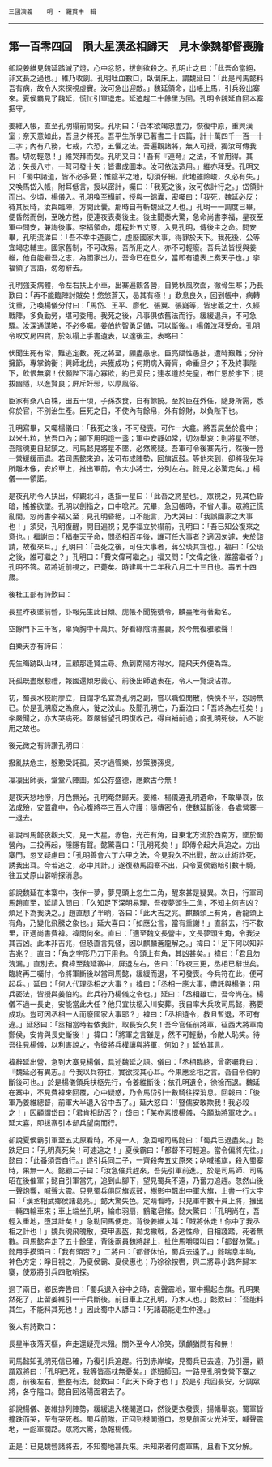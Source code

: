 

`三國演義`　　`明 ‧ 羅貫中　輯`

* * *

## 第一百零四回　隕大星漢丞相歸天　見木像魏都督喪膽

卻說姜維見魏延踏滅了燈，心中忿怒，拔劍欲殺之。孔明止之曰：「此吾命當絕，非文長之過也。」維乃收劍。孔明吐血數口，臥倒床上，謂魏延曰：「此是司馬懿料吾有病，故令人來探視虛實。汝可急出迎敵。」魏延領命，出帳上馬，引兵殺出寨來。夏侯霸見了魏延，慌忙引軍退走。延追趕二十餘里方回。孔明令魏延自回本寨把守。

姜維入帳，直至孔明榻前問安。孔明曰：「吾本欲竭忠盡力，恢復中原，重興漢室；奈天意如此，吾旦夕將死。吾平生所學已著書二十四篇，計十萬四千一百一十二字；內有八務，七戒，六恐，五懼之法。吾遍觀諸將，無人可授，獨汝可傳我書。切勿輕忽！」維哭拜而受。孔明又曰：「吾有『連弩』之法，不曾用得。其法；矢長八寸，一弩可發十矢；皆畫成圖本。汝可依法造用。」維亦拜受。孔明又曰：「蜀中諸道，皆不必多憂；惟陰平之地，切須仔細。此地雖險峻，久必有失。」又喚馬岱入帳，附耳低言，授以密計，囑曰：「我死之後，汝可依計行之。」岱領計而出。少頃，楊儀入。孔明喚至榻前，授與一錦囊，密囑曰：「我死，魏延必反；待其反時，汝與臨陣，方開此囊。那時自有斬魏延之人也。」孔明一一調度已畢，便昏然而倒，至晚方甦，便連夜表奏後主。後主聞奏大驚，急命尚書李福，星夜至軍中問安，兼詢後事。李福領命，趲程赴五丈原，入見孔明，傳後主之命。問安畢，孔明流涕曰：「吾不幸中道喪亡，虛廢國家大事，得罪於天下。我死後，公等宜竭忠輔主。國家舊制，不可改易。吾所用之人，亦不可輕廢。吾兵法皆授與姜維，他自能繼吾之志，為國家出力。吾命已在旦夕，當即有遺表上奏天子也。」李福領了言語，匆匆辭去。

孔明強支病體，令左右扶上小車，出寨遍觀各營，自覺秋風吹面，徹骨生寒；乃長歎曰：「再不能臨陣討賊矣！悠悠蒼天，曷其有極！」歎息良久，回到帳中，病轉沈重，乃喚楊儀分付曰：「馬岱、王平、廖化、張翼、張嶷等，皆忠義之士，久經戰陣，多負勤勞，堪可委用。我死之後，凡事俱依舊法而行。緩緩退兵，不可急驟。汝深通謀略，不必多囑。姜伯約智勇足備，可以斷後。」楊儀泣拜受命。孔明令取文房四寶，於臥榻上手書遺表，以達後主。表略曰：

伏聞生死有常，難逃定數。死之將至，願盡愚忠。臣亮賦性愚拙，遭時艱難；分符擁節，專掌鈞衡；興師北伐，未獲成功；何期病入膏肓，命垂旦夕；不及終事陛下，飲恨無窮！伏願陛下清心寡欲，約己愛民；達孝道於先皇，布仁恩於宇下；提拔幽隱，以進賢良；屏斥奸邪，以厚風俗。

臣家有桑八百株，田五十頃，子孫衣食，自有餘饒。至於臣在外任，隨身所需，悉仰於官，不別治生產。臣死之日，不使內有餘帛，外有餘財，以負陛下也。

孔明寫畢，又囑楊儀曰：「我死之後，不可發喪。可作一大龕。將吾屍坐於龕中；以米七粒，放吾口內；腳下用明燈一盞；軍中安靜如常，切勿舉哀：則將星不墜。吾陰魂更自起鎮之。司馬懿見將星不墜，必然驚疑。吾軍可令後寨先行，然後一營一營緩緩而退。若司馬懿來追，汝可布成陣勢，回旗返鼓。等他來到，卻將我先時所雕木像，安於車上，推出軍前，令大小將士，分列左右。懿見之必驚走矣。」楊儀一一領諾。

是夜孔明令人扶出，仰觀北斗，遙指一星曰：「此吾之將星也。」眾視之，見其色昏暗，搖搖欲墜。孔明以劍指之，口中唸咒。咒畢，急回帳時，不省人事。眾將正慌亂間，忽尚書李福又至；見孔明昏絕，口不能言，乃大哭曰：「我誤國家之大事也！」須臾，孔明復醒，開目遍視；見李福立於榻前，孔明曰：「吾已知公復來之意也。」福謝曰：「福奉天子命，問丞相百年後，誰可任大事者？適因匆遽，失於諮請，故復來耳。」孔明曰：「吾死之後，可任大事者，蔣公琰其宜也。」福曰：「公琰之後，誰可繼之？」孔明曰：「費文偉可繼之。」福又問：「文偉之後，誰當繼者？」孔明不答。眾將近前視之，已薨矣。時建興十二年秋八月二十三日也。壽五十四歲。

後杜工部有詩歎曰：

長星昨夜墜前營，訃報先生此日傾。虎帳不聞施號令，麟臺唯有著勳名。

空餘門下三千客，辜負胸中十萬兵。好看綠陰清晝裏，於今無復雅歌聲！

白樂天亦有詩曰：

先生晦跡臥山林，三顧那逢賢主尋。魚到南陽方得水，龍飛天外便為霖。

託孤既盡慇懃禮，報國還傾忠義心。前後出師遺表在，令人一覽淚沾襟。

初，蜀長水校尉廖立，自謂才名宜為孔明之副，嘗以職位閒散，怏怏不平，怨謗無已。於是孔明廢之為庶人，徙之汶山。及聞孔明亡，乃垂泣曰：「吾終為左衽矣！」李嚴聞之，亦大哭病死。蓋嚴嘗望孔明復收己，得自補前過；度孔明死後，人不能用之故也。

後元微之有詩讚孔明曰：

撥亂扶危主，慇懃受託孤。英才過管樂，妙策勝孫吳。

凜凜出師表，堂堂八陣圖。如公存盛德，應歎古今無！

是夜天愁地慘，月色無光，孔明奄然歸天。姜維、楊儀遵孔明遺命，不敢舉哀，依法成殮，安置龕中，令心腹將卒三百人守護；隨傳密令，使魏延斷後，各處營寨一一退去。

卻說司馬懿夜觀天文，見一大星，赤色，光芒有角，自東北方流於西南方，墜於蜀營內，三投再起，隱隱有聲。懿驚喜曰：「孔明死矣！」即傳令起大兵追之。方出寨門，忽又疑慮曰：「孔明善會六丁六甲之法，今見我久不出戰，故以此術詐死，誘我出耳。今若追之，必中其計。」遂復勒馬回寨不出，只令夏侯霸暗引數十騎，往五丈原山僻哨探消息。

卻說魏延在本寨中，夜作一夢，夢見頭上忽生二角，醒來甚是疑異。次日，行軍司馬趙直至，延請入問曰：「久知足下深明易理，吾夜夢頭生二角，不知主何吉凶？煩足下為我決之。」趙直想了半晌，答曰：「此大吉之兆。麒麟頭上有角，蒼龍頭上有角，乃變化飛騰之象也。」延大喜曰：「如應公言，當有重謝！」直辭去，行不數里，正遇尚書費褘。褘問何來。直曰：「適至魏文長營中，文長夢頭生角，令我決其吉凶。此本非吉兆，但恐直言見怪，因以麒麟蒼龍解之。」褘曰：「足下何以知非吉兆？」直曰：「角之字形乃刀下用也。今頭上有角，其凶甚矣。」褘曰：「君且勿洩漏。」直別去。費褘至魏延寨中，屏退左右，告曰：「昨夜三更，丞相已辭世矣。臨終再三囑付，令將軍斷後以當司馬懿，緩緩而退，不可發喪。今兵符在此，便可起兵。」延曰：「何人代理丞相之大事？」褘曰：「丞相一應大事，盡託與楊儀；用兵密法，皆授與姜伯約。此兵符乃楊儀之令也。」延曰：「丞相雖亡，吾今尚在。楊儀不過一長史，安能當此大任？他只宜扶柩入川安葬。我自率大兵攻司馬懿，務要成功。豈可因丞相一人而廢國家大事耶？」褘曰：「丞相遺令，教且暫退，不可有違。」延怒曰：「丞相當時若依我計，取長安久矣！吾今官任前將軍，征西大將軍南鄭侯，安肯與長史斷後！」褘曰：「將軍之言雖是，然不可輕動，令敵人恥笑。待吾往見楊儀，以利害說之，令彼將兵權讓與將軍，何如？」延依其言。

褘辭延出營，急到大寨見楊儀，具述魏延之語。儀曰：「丞相臨終，曾密囑我曰：『魏延必有異志。』今我以兵符往，實欲探其心耳。今果應丞相之言。吾自令伯約斷後可也。」於是楊儀領兵扶柩先行，令姜維斷後；依孔明遺令，徐徐而退。魏延在寨中，不見費褘來回覆，心中疑惑，乃令馬岱引十數騎往探消息。回報曰：「後軍乃姜維總督，前軍大半退入谷中去了。」延大怒曰：「豎儒安敢欺我！我必殺之！」因顧謂岱曰：「君肯相助否？」岱曰：「某亦素恨楊儀，今願助將軍攻之。」延大喜，即拔寨引本部兵望南而行。

卻說夏侯霸引軍至五丈原看時，不見一人，急回報司馬懿曰：「蜀兵已退盡矣。」懿跌足曰：「孔明真死矣！可速追之！」夏侯霸曰：「都督不可輕追。當令偏將先往。」懿曰：「此番須吾自行。」遂引兵同二子，一齊殺奔五丈原來；吶喊搖旗，殺入蜀寨時，果無一人。懿顧二子曰：「汝急催兵趕來，吾先引軍前進。」於是司馬師、司馬昭在後催軍；懿自引軍當先，追到山腳下，望見蜀兵不遠，乃奮力追趕。忽然山後一聲炮響，喊聲大震。只見蜀兵俱回旗返鼓，樹影中飄出中軍大旗，上書一行大字曰：「漢丞相武鄉侯諸葛亮。」懿大驚失色。定睛看時，只見軍中數十員上將，擁出一輛四輪車來；車上端坐孔明，綸巾羽扇，鶴氅皂絛。懿大驚曰：「孔明尚在，吾輕入重地，墮其計矣！」急勒回馬便走。背後姜維大叫：「賊將休走！你中了我丞相之計也！」魏兵魂飛魄散，棄甲丟盔，拋戈撇戟，各逃性命，自相踐踏，死者無數。司馬懿奔走了五十餘里，背後兩員魏將趕上，扯住馬嚼環叫曰：「都督勿驚。」懿用手摸頭曰：「我有頭否？」二將曰：「都督休怕，蜀兵去遠了。」懿喘息半晌，神色方定；睜目視之，乃夏侯霸、夏侯惠也；乃徐徐按轡，與二將尋小路奔歸本寨，使眾將引兵四散哨探。

過了兩日，鄉民奔告曰：「蜀兵退入谷中之時，哀聲震地，軍中揚起白旗。孔明果然死了，止留姜維引一千兵斷後。前日車上之孔明，乃木人也。」懿歎曰：「吾能料其生，不能料其死也！」因此蜀中人諺曰：「死諸葛能走生仲達。」

後人有詩歎曰：

長星半夜落天樞，奔走還疑亮未殂。關外至今人冷笑，頭顱猶問有和無！

司馬懿知孔明死信已確，乃復引兵追趕。行到赤岸坡，見蜀兵已去遠，乃引還，顧謂眾將曰：「孔明已死，我等皆高枕無憂矣。」遂班師回。一路見孔明安營下寨之處，前後左右，整整有法，懿歎曰：「此天下奇才也！」於是引兵回長安，分調眾將，各守隘口。懿自回洛陽面君去了。

卻說楊儀、姜維排列陣勢，緩緩退入棧閣道口，然後更衣發喪，揚幡舉哀。蜀軍皆撞跌而哭，至有哭死者。蜀兵前隊，正回到棧閣道口，忽見前面火光沖天，喊聲震地，一彪軍攔路。眾將大驚，急報楊儀。

正是：已見魏營諸將去，不知蜀地甚兵來。未知來者何處軍馬，且看下文分解。

* * *

